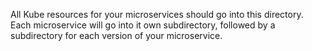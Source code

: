 All Kube resources for your microservices should go into this directory.  Each microservice will go into it own subdirectory, followed by a subdirectory for each version of your microservice.